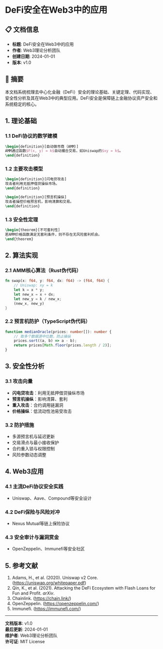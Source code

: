 # DeFi安全在Web3中的应用

## 📋 文档信息

- **标题**: DeFi安全在Web3中的应用
- **作者**: Web3理论分析团队
- **创建日期**: 2024-01-01
- **版本**: v1.0

## 📝 摘要

本文档系统梳理去中心化金融（DeFi）安全的理论基础、关键定理、代码实现、安全性分析及其在Web3中的典型应用。DeFi安全是保障链上金融协议资产安全和系统稳定的核心。

## 1. 理论基础

### 1.1 DeFi协议的数学建模

```latex
\begin{definition}[自动做市商（AMM）]
AMM通过函数$F(x, y) = k$自动撮合交易，如Uniswap的$xy = k$。
\end{definition}
```

### 1.2 主要攻击模型

```latex
\begin{definition}[闪电贷攻击]
攻击者利用无抵押借贷操纵市场。
\end{definition}

\begin{definition}[预言机操纵]
攻击者操控价格预言机，影响清算和交易。
\end{definition}
```

### 1.3 安全性定理

```latex
\begin{theorem}[不可套利性]
若AMM价格函数满足无套利条件，则不存在无风险套利机会。
\end{theorem}
```

## 2. 算法实现

### 2.1 AMM核心算法（Rust伪代码）

```rust
fn swap(x: f64, y: f64, dx: f64) -> (f64, f64) {
    // Uniswap: xy = k
    let k = x * y;
    let new_x = x + dx;
    let new_y = k / new_x;
    (new_x, new_y)
}
```

### 2.2 预言机防护（TypeScript伪代码）

```typescript
function medianOracle(prices: number[]): number {
    // 取多个数据源中位数，防止操纵
    prices.sort((a, b) => a - b);
    return prices[Math.floor(prices.length / 2)];
}
```

## 3. 安全性分析

### 3.1 攻击向量

- **闪电贷攻击**：利用无抵押借贷操纵市场
- **预言机操纵**：影响清算、套利
- **重入攻击**：合约调用链漏洞
- **价格操纵**：低流动性池易受攻击

### 3.2 防护措施

- 多源预言机与延迟更新
- 交易滑点与最小接收保护
- 合约重入锁与权限控制
- 风险参数动态调整

## 4. Web3应用

### 4.1 主流DeFi协议安全实践

- Uniswap、Aave、Compound等安全设计

### 4.2 DeFi保险与风险对冲

- Nexus Mutual等链上保险协议

### 4.3 安全审计与漏洞赏金

- OpenZeppelin、Immunefi等安全社区

## 5. 参考文献

1. Adams, H., et al. (2020). Uniswap v2 Core. (<https://uniswap.org/whitepaper.pdf>)
2. Qin, K., et al. (2021). Attacking the DeFi Ecosystem with Flash Loans for Fun and Profit. *arXiv*.
3. Chainlink. (<https://chain.link/>)
4. OpenZeppelin. (<https://openzeppelin.com/>)
5. Immunefi. (<https://immunefi.com/>)

---

**文档版本**: v1.0  
**最后更新**: 2024-01-01  
**维护者**: Web3理论分析团队  
**许可证**: MIT License
